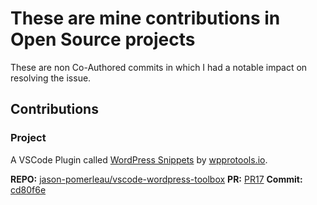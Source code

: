 # These are mine contributions in Open Source projects

These are non Co-Authored commits in which I had a notable impact on resolving the issue.

## Contributions

### Project

A VSCode Plugin called [WordPress Snippets](https://marketplace.visualstudio.com/items?itemName=wordpresstoolbox.wordpress-toolbox) by [wpprotools.io](https://wpprotools.io/).

**REPO:** [jason-pomerleau/vscode-wordpress-toolbox](https://github.com/jason-pomerleau/vscode-wordpress-toolbox)
**PR:** [PR17](https://github.com/jason-pomerleau/vscode-wordpress-toolbox/pull/17)
**Commit:** [cd80f6e](https://github.com/jason-pomerleau/vscode-wordpress-toolbox/commit/cd80f6e8cd1b565f15e4feedbad8cc175dea0170)
